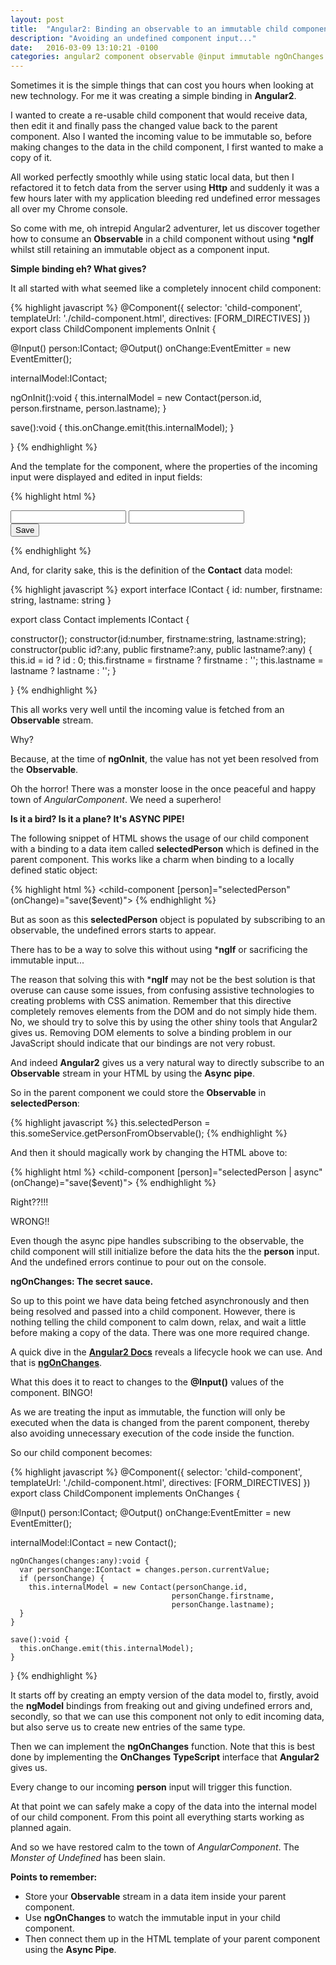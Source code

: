 ```yaml
---
layout: post
title:  "Angular2: Binding an observable to an immutable child component input."
description: "Avoiding an undefined component input..."
date:   2016-03-09 13:10:21 -0100
categories: angular2 component observable @input immutable ngOnChanges
---
```


Sometimes it is the simple things that can cost you hours when looking at new technology. For me it was creating a simple
binding in **Angular2**.

I wanted to create a re-usable child component that would receive data, then edit it and finally pass the changed value back to the 
parent component. Also I wanted the incoming value to be immutable so, before making changes to the data in the child
component, I first wanted to make a copy of it.

All worked perfectly smoothly while using static local data, but then I refactored it to fetch data from the server
using **Http** and suddenly it was a few hours later with my application bleeding red undefined error messages all over my
Chrome console.

So come with me, oh intrepid Angular2 adventurer, let us discover together how to consume an **Observable** in a child component
without using ***ngIf** whilst still retaining an immutable object as a component input.

**Simple binding eh? What gives?** 

It all started with what seemed like a completely innocent child component:

{% highlight javascript %}
@Component({
  selector: 'child-component',
  templateUrl: './child-component.html',
  directives: [FORM_DIRECTIVES]
})
export class ChildComponent implements OnInit {

  @Input() person:IContact;
  @Output() onChange:EventEmitter<IContact> = new EventEmitter();

  internalModel:IContact;

  ngOnInit():void {
      this.internalModel = new Contact(person.id, person.firstname, person.lastname);
  }

  save():void {
    this.onChange.emit(this.internalModel);
  }

}
{% endhighlight %}

And the template for the component, where the properties of the incoming input were displayed and edited in
input fields:

{% highlight html %}
<form (submit)="save()">
  <div>
      <input id="firstName" [(ngModel)]="internalModel.firstname">
      <input id="lastName" [(ngModel)]="internalModel.lastname">
  </div>
  <button type="submit">Save</button>
</form>
{% endhighlight %}

And, for clarity sake, this is the definition of the **Contact** data model:

{% highlight javascript %}
export interface IContact {
  id: number,
  firstname: string,
  lastname: string
}

export class Contact implements IContact {

  constructor();
  constructor(id:number, firstname:string, lastname:string);
  constructor(public id?:any, public firstname?:any, public lastname?:any) {
    this.id = id ? id : 0;
    this.firstname = firstname ? firstname : '';
    this.lastname = lastname ? lastname : '';
  }

}
{% endhighlight %}

This all works very well until the incoming value is fetched from an **Observable** stream.

Why?

Because, at the time of **ngOnInit**, the value has not yet been resolved from the **Observable**.

Oh the horror! There was a monster loose in the once peaceful and happy town of *AngularComponent*. We need a 
superhero!

**Is it a bird? Is it a plane? It's ASYNC PIPE!**

The following snippet of HTML shows the usage of our child component with a binding to a data item called **selectedPerson**
which is defined in the parent component. This works like a charm when binding to a locally defined static object:

{% highlight html %}
<child-component [person]="selectedPerson" 
                 (onChange)="save($event)">
</child-component>
{% endhighlight %}

But as soon as this **selectedPerson** object is populated by subscribing to an observable, the undefined
errors starts to appear.

There has to be a way to solve this without using ***ngIf** or sacrificing the immutable input... 

The reason that solving this with ***ngIf** may not be the best solution is that overuse can cause some issues, from 
confusing assistive technologies to creating problems with CSS animation. Remember that this directive completely 
removes elements from the DOM and do not simply hide them. No, we should try to solve this by using the other shiny tools 
that Angular2 gives us. Removing DOM elements to solve a binding problem in our JavaScript should indicate that our
bindings are not very robust.

And indeed **Angular2** gives us a very natural way to directly subscribe to an **Observable** stream in your HTML 
by using the **Async pipe**. 

So in the parent component we could store the **Observable** in **selectedPerson**:

{% highlight javascript %}
this.selectedPerson = this.someService.getPersonFromObservable();
{% endhighlight %}

And then it should magically work by changing the HTML above to:

{% highlight html %}
<child-component [person]="selectedPerson | async" 
                 (onChange)="save($event)">
</child-component>
{% endhighlight %}

Right??!!!

WRONG!!

Even though the async pipe handles subscribing to the observable, the child component will still initialize before
the data hits the the **person** input. And the undefined errors continue to pour out on the console.

**ngOnChanges: The secret sauce.**

So up to this point we have data being fetched asynchronously and then being resolved and passed into a child component. However, 
there is nothing telling the child component to calm down, relax, and wait a little before making a copy of the data. 
There was one more required change.

A quick dive in the <a href="https://angular.io/docs/ts/latest/cheatsheet.html" target="_blank">**Angular2 Docs**</a> 
reveals a lifecycle hook we can use. And that is 
<a href="https://angular.io/docs/ts/latest/api/core/OnChanges-interface.html" target="_blank">**ngOnChanges**</a>.

What this does it to react to changes to the **@Input()** values of the component. BINGO!

As we are treating the input as immutable, the function will only be executed when the data is changed 
from the parent component, thereby also avoiding unnecessary execution of the code inside the function.

So our child component becomes:

{% highlight javascript %}
@Component({
  selector: 'child-component',
  templateUrl: './child-component.html',
  directives: [FORM_DIRECTIVES]
})
export class ChildComponent implements OnChanges {

  @Input() person:IContact;
  @Output() onChange:EventEmitter<IContact> = new EventEmitter();

   internalModel:IContact = new Contact();
  
    ngOnChanges(changes:any):void {
      var personChange:IContact = changes.person.currentValue;
      if (personChange) {
        this.internalModel = new Contact(personChange.id, 
                                        personChange.firstname, 
                                        personChange.lastname);
      }
    }
  
    save():void {
      this.onChange.emit(this.internalModel);
    }

}
{% endhighlight %}

It starts off by creating an empty version of the data model to, firstly, avoid the **ngModel** bindings from freaking out
and giving undefined errors and, secondly, so that we can use this component not only to edit incoming data, but also 
serve us to create new entries of the same type.

Then we can implement the **ngOnChanges** function. Note that this is best done by implementing the **OnChanges** 
**TypeScript** interface that **Angular2** gives us.

Every change to our incoming **person** input will trigger this function. 

At that point we can safely make a copy of the data into the internal model of our child component. From this point all
everything starts working as planned again.

And so we have restored calm to the town of *AngularComponent*. The *Monster of Undefined* has been slain.

**Points to remember:**

* Store your **Observable** stream in a data item inside your parent component.
* Use **ngOnChanges** to watch the immutable input in your child component.
* Then connect them up in the HTML template of your parent component using the **Async Pipe**.